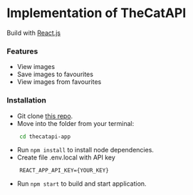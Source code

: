 # Implementation of TheCatAPI
Build with [React.js](https://reactjs.org)

### Features
* View images
* Save images to favourites
* View images from favourites

### Installation
* Git clone [this repo](https://github.com/yury-herlovich/thecatapi-app).
* Move into the folder from your terminal:
```sh
    cd thecatapi-app
```
* Run `npm install` to install node dependencies.
* Create file .env.local with API key
```
    REACT_APP_API_KEY={YOUR_KEY}
```
* Run `npm start` to build and start application.